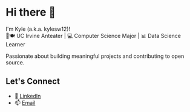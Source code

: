 # Hi there 👋  
I'm Kyle (a.k.a. kylesw12)!  
🐜🍽️ UC Irvine Anteater | 💻 Computer Science Major | 📊 Data Science Learner  

Passionate about building meaningful projects and contributing to open source.

## Let's Connect  
- 💼 [LinkedIn](www.linkedin.com/in/kyle-wong123) 
- 📫 [Email](wongkyle12@gmail.com)  


